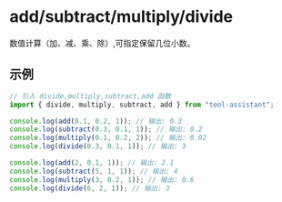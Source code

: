 # add/subtract/multiply/divide

数值计算（加、减、乘、除）,可指定保留几位小数。

## 示例

```javascript
// 引入 divide,multiply,subtract,add 函数
import { divide, multiply, subtract, add } from "tool-assistant";

console.log(add(0.1, 0.2, 1)); // 输出: 0.3
console.log(subtract(0.3, 0.1, 1)); // 输出: 0.2
console.log(multiply(0.1, 0.2, 2)); // 输出: 0.02
console.log(divide(0.3, 0.1, 1)); // 输出: 3

console.log(add(2, 0.1, 1)); // 输出: 2.1
console.log(subtract(5, 1, 1)); // 输出: 4
console.log(multiply(3, 0.2, 1)); // 输出: 0.6
console.log(divide(6, 2, 1)); // 输出: 3
```
